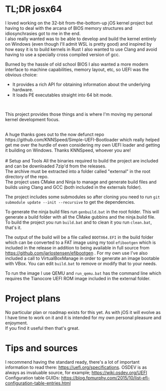 # TL;DR josx64
I loved working on the 32-bit from-the-bottom-up jOS kernel project but having to deal with the arcana of BIOS memory structures and idiosynchrasies got to me in the end.</br>
I also really wanted was to be able to develop and build the kernel entirely on Windows (even though I'll admit WSL is pretty good) and inspired by how easy it is to build kernels in Rust I also wanted to use Clang and avoid having to use a specially cross compiled version of gcc.<br/>

Burned by the hassle of old school BIOS I also wanted a more modern interface to machine capabilities, memory layout, etc, so UEFI was the obvious choice: <br/> 
* It provides a rich API for obtaining information about the underlying hardware.
* It loads PE executables straight into 64 bit mode.
<br/>

This project provides those things and is where I'm moving my personal kernel development focus.

<br/>
A huge thanks goes out to the now defunct repo https://github.com/KNNSpeed/Simple-UEFI-Bootloader which really helped get me over the hurdle of even considering my own UEFI loader and getting it building on Windows. Thanks KNNSpeed, whoever you are!<br/>
<br/>
# Setup and Tools
All the binaries required to build the project are included and can be downloaded 7zip'd from the releases.<br/>
The archive must be extracted into a folder called "external" in the root directory of the repo. <br/>
The project uses CMake and Ninja to manage and generate build files and builds using Clang and GCC (both included in the externals folder).<br/>

The project includes some submodules so after cloning you need to run ```git submodule update --init --recursive``` to get the dependencies.<br/>

To generate the ninja build files run ```genbuild.bat``` in the root folder. This will generate a build folder with all the CMake gubbins and the ninja.build file. To build the project you run ```build.bat``` and to clean it you run ```clean.bat```, that's it.

The output of the build will be a file called ```BOOTX64.EFI``` in the build folder which can be converted to a FAT image using my tool ```efibootgen``` which is included in the release in addition to being available in full source from https://github.com/jarlostensen/efibootgen .
For my own use I've also included a call to VirtualBoxManage in order to generate an image bootable with VBox. You can edit ```build.bat``` to remove or modify that to your needs.

To run the image I use QEMU and ```run_qemu.bat``` has the command line which requires the Tianocore UEFI ROM image included in the external folder.

# Project plans
No particular plan or roadmap exists for this yet. As with jOS it will evolve as I have time to work on it and it is intended for my own personal pleasure and enjoyment.<br/>
If you find it useful then that's great. 

# Tips and sources
I recommend having the standard ready, there's a lot of important information to read there: https://uefi.org/specifications.
OSDEV is as always as invaluable source, for example; https://wiki.osdev.org/UEFI
<br/>
Configuration table GUIDs: https://blog.fpmurphy.com/2015/10/list-efi-configuration-table-entries.html 
